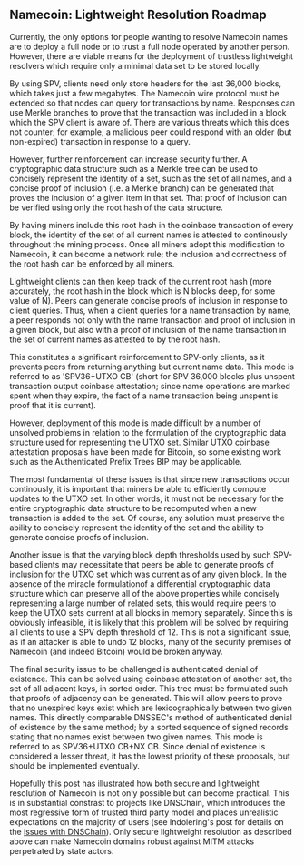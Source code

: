Namecoin: Lightweight Resolution Roadmap
----------------------------------------

Currently, the only options for people wanting to resolve Namecoin names are to deploy a full node or to trust a full node operated by another person. However, there are viable means for the deployment of trustless lightweight resolvers which require only a minimal data set to be stored locally.

By using SPV, clients need only store headers for the last 36,000 blocks, which takes just a few megabytes. The Namecoin wire protocol must be extended so that nodes can query for transactions by name. Responses can use Merkle branches to prove that the transaction was included in a block which the SPV client is aware of. There are various threats which this does not counter; for example, a malicious peer could respond with an older (but non-expired) transaction in response to a query.

However, further reinforcement can increase security further. A cryptographic data structure such as a Merkle tree can be used to concisely represent the identity of a set, such as the set of all names, and a concise proof of inclusion (i.e. a Merkle branch) can be generated that proves the inclusion of a given item in that set. That proof of inclusion can be verified using only the root hash of the data structure.

By having miners include this root hash in the coinbase transaction of every block, the identity of the set of all current names is attested to continously throughout the mining process. Once all miners adopt this modification to Namecoin, it can become a network rule; the inclusion and correctness of the root hash can be enforced by all miners.

Lightweight clients can then keep track of the current root hash (more accurately, the root hash in the block which is N blocks deep, for some value of N). Peers can generate concise proofs of inclusion in response to client queries. Thus, when a client queries for a name transaction by name, a peer responds not only with the name transaction and proof of inclusion in a given block, but also with a proof of inclusion of the name transaction in the set of current names as attested to by the root hash.

This constitutes a significant reinforcement to SPV-only clients, as it prevents peers from returning anything but current name data. This mode is referred to as 'SPV36+UTXO CB' (short for SPV 36,000 blocks plus unspent transaction output coinbase attestation; since name operations are marked spent when they expire, the fact of a name transaction being unspent is proof that it is current).

However, deployment of this mode is made difficult by a number of unsolved problems in relation to the formulation of the cryptographic data structure used for representing the UTXO set. Similar UTXO coinbase attestation proposals have been made for Bitcoin, so some existing work such as the Authenticated Prefix Trees BIP may be applicable.

The most fundamental of these issues is that since new transactions occur continously, it is important that miners be able to efficiently compute updates to the UTXO set. In other words, it must not be necessary for the entire cryptographic data structure to be recomputed when a new transaction is added to the set. Of course, any solution must preserve the ability to concisely represent the identity of the set and the ability to generate concise proofs of inclusion.

Another issue is that the varying block depth thresholds used by such SPV-based clients may necessitate that peers be able to generate proofs of inclusion for the UTXO set which was current as of any given block. In the absence of the miracle formulationof a differential cryptographic data structure which can preserve all of the above properties while concisely representing a large number of related sets, this would require peers to keep the UTXO sets current at all blocks in memory separately. Since this is obviously infeasible, it is likely that this problem will be solved by requiring all clients to use a SPV depth threshold of 12. This is not a significant issue, as if an attacker is able to undo 12 blocks, many of the security premises of Namecoin (and indeed Bitcoin) would be broken anyway.

The final security issue to be challenged is authenticated denial of existence. This can be solved using coinbase attestation of another set, the set of all adjacent keys, in sorted order. This tree must be formulated such that proofs of adjacency can be generated. This will allow peers to prove that no unexpired keys exist which are lexicographically between two given names. This directly comparable DNSSEC's method of authenticated denial of existence by the same method; by a sorted sequence of signed records stating that no names exist between two given names. This mode is referred to as SPV36+UTXO CB+NX CB. Since denial of existence is considered a lesser threat, it has the lowest priority of these proposals, but should be implemented eventually.

Hopefully this post has illustrated how both secure and lightweight resolution of Namecoin is not only possible but can become practical. This is in substantial constrast to projects like DNSChain, which introduces the most regressive form of trusted third party model and places unrealistic expectations on the majority of users (see Indolering's post for details on the <a href="http://www.indolering.com/dnschain-is-harmful">issues with DNSChain</a>). Only secure lightweight resolution as described above can make Namecoin domains robust against MITM attacks perpetrated by state actors.

